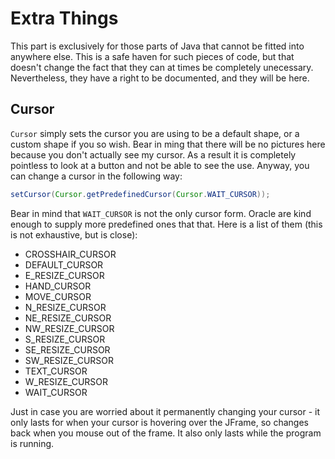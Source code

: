 Extra Things
===

This part is exclusively for those parts of Java that cannot be fitted into anywhere else. This is a safe haven for such pieces of code, but that doesn't change the fact that they can at times be completely unecessary. Nevertheless, they have a right to be documented, and they will be here.

## Cursor
`Cursor` simply sets the cursor you are using to be a default shape, or a custom shape if you so wish. Bear in ming that there will be no pictures here because you don't actually see my cursor. As a result it is completely pointless to look at a button and not be able to see the use. Anyway, you can change a cursor in the following way:

```java
setCursor(Cursor.getPredefinedCursor(Cursor.WAIT_CURSOR));
```

Bear in mind that `WAIT_CURSOR` is not the only cursor form. Oracle are kind enough to supply more predefined ones that that. Here is a list of them (this is not exhaustive, but is close):

- CROSSHAIR_CURSOR
- DEFAULT_CURSOR
- E_RESIZE_CURSOR
- HAND_CURSOR
- MOVE_CURSOR
- N_RESIZE_CURSOR
- NE_RESIZE_CURSOR
- NW_RESIZE_CURSOR
- S_RESIZE_CURSOR
- SE_RESIZE_CURSOR
- SW_RESIZE_CURSOR
- TEXT_CURSOR
- W_RESIZE_CURSOR
- WAIT_CURSOR

Just in case you are worried about it permanently changing your cursor - it only lasts for when your cursor is hovering over the JFrame, so changes back when you mouse out of the frame. It also only lasts while the program is running.

